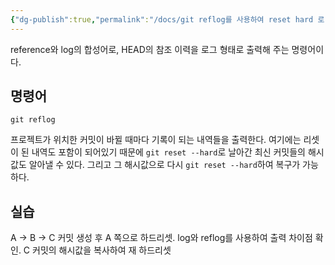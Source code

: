 ```yaml
---
{"dg-publish":true,"permalink":"/docs/git reflog를 사용하여 reset hard 로 사라진 커밋을 복구할 수 있다고/","title":"git reflog를 사용하여 reset hard 로 사라진 커밋을 복구할 수 있다고"}
---
```


reference와 log의 합성어로, HEAD의 참조 이력을 로그 형태로 출력해 주는 명령어이다.

## 명령어

```
git reflog
```

프로젝트가 위치한 커밋이 바뀔 때마다 기록이 되는 내역들을 출력한다. 여기에는 리셋이 된 내역도 포함이 되어있기 때문에 `git reset --hard`로 날아간 최신 커밋들의 해시값도 알아낼 수 있다. 그리고 그 해시값으로 다시 `git reset --hard`하여 복구가 가능하다.

## 실습

A → B → C 커밋 생성 후 A 쪽으로 하드리셋. log와 reflog를 사용하여 출력 차이점 확인. C 커밋의 해시값을 복사하여 재 하드리셋
